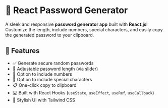 # 🔐 React Password Generator

A sleek and responsive **password generator app** built with **React.js**! Customize the length, include numbers, special characters, and easily copy the generated password to your clipboard.

## 🚀 Features

- ✅ Generate secure random passwords
- 🔢 Adjustable password length (via slider)
- 🔣 Option to include numbers
- 🧩 Option to include special characters
- 📋 One-click copy to clipboard
- 💻 Built with React Hooks (`useState`, `useEffect`, `useRef`, `useCallback`)
- 🎨 Stylish UI with Tailwind CSS




